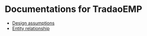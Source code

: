 # Documentations for TradaoEMP

- [Design assumptions](./assumptions.md)
- [Entity relationship](./entity-relationship.md)
